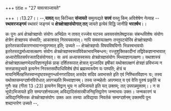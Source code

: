 +++
title = "27 यावत्सञ्जायते"

+++
।।13.27।। --,**यावत्** यत् किञ्चित् **संजायते** समुत्पद्यते **सत्त्वं**
वस्तु किम् अविशेषेण नेत्याह -- **स्थावरजङ्गमं** स्थावरं जङ्गमं च
**क्षेत्रक्षेत्रज्ञसंयोगात् तत्** जायते इत्येवं विद्धि जानीहि
**भरतर्षभ**।।  
  
कः पुनः अयं क्षेत्रक्षेत्रज्ञयोः संयोगः अभिप्रेतः न तावत् रज्ज्वेव घटस्य
अवयवसंश्लेषद्वारकः संबन्धविशेषः संयोगः क्षेत्रेण क्षेत्रज्ञस्य संभवति;
आकाशवत् निरवयवत्वात्। नापि समवायलक्षणः तन्तुपटयोरिव क्षेत्रक्षेत्रज्ञयोः
इतरेतरकार्यकारणभावानभ्युपगमात् इति; उच्यते -- क्षेत्रक्षेत्रज्ञयोः
विषयविषयिणोः भिन्नस्वभावयोः इतरेतरतद्धर्माध्यासलक्षणः संयोगः
क्षेत्रक्षेत्रज्ञस्वरूपविवेकाभावनिबन्धनः; रज्जुशुक्तिकादीनां
तद्विवेकज्ञानाभावात् अध्यारोपितसर्परजतादिसंयोगवत्। सः अयं अध्यासस्वरूपः
क्षेत्रक्षेत्रज्ञसंयोगः मिथ्याज्ञानलक्षणः। यथाशास्त्रं
क्षेत्रक्षेत्रज्ञलक्षणभेदपरिज्ञानपूर्वकं प्राक् दर्शितरूपात् क्षेत्रात्
मुञ्जादिव इषीकां यथोक्तलक्षणं क्षेत्रज्ञं प्रविभज्य न सत्तन्नासदुच्यते
इत्यनेन निरस्तसर्वोपाधिविशेषं ज्ञेयं ब्रह्मस्वरूपेण यः पश्यति; क्षेत्रं
च मायानिर्मितहस्तिस्वप्नदृष्टवस्तुगन्धर्वनगरादिवत् असदेव सदिव अवभासते
इति एवं निश्चितविज्ञानः यः; तस्य यथोक्तसम्यग्दर्शनविरोधात् अपगच्छति
मिथ्याज्ञानम्। तस्य जन्महेतोः अपगमात् य एवं वेत्ति पुरुषं प्रकृतिं च
गुणैः सह (गीता 13।23) इत्यनेन विद्वान् भूयः न अभिजायते इति यत् उक्तम्;
तत् उपपन्नमुक्तम्।। न स भूयोऽभिजायते इति सम्यग्दर्शनफलम्
अविद्यादिसंसारबीजनिवृत्तिद्वारेण जन्माभावः उक्तः। जन्मकारणं च
अविद्यानिमित्तकः क्षेत्रक्षेत्रज्ञसंयोगः उक्तः अतः तस्याः अविद्यायाः
निवर्तकं सम्यग्दर्शनम् उक्तमपि पुनः शब्दान्तरेण उच्यते --,
